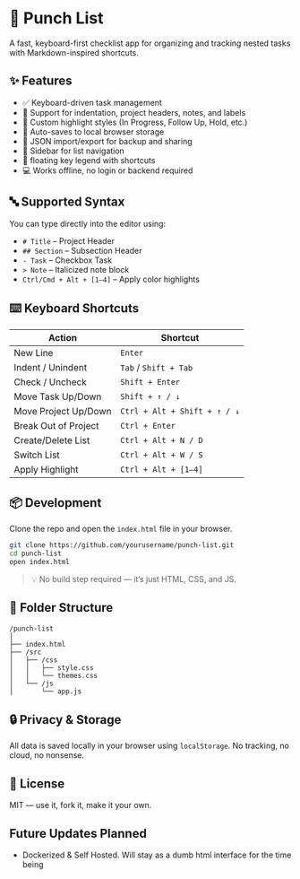 # 👊 Punch List

A fast, keyboard-first checklist app for organizing and tracking nested tasks with Markdown-inspired shortcuts.

## ✨ Features

- ✅ Keyboard-driven task management
- 🧱 Support for indentation, project headers, notes, and labels
- 🎨 Custom highlight styles (In Progress, Follow Up, Hold, etc.)
- 💾 Auto-saves to local browser storage
- 📁 JSON import/export for backup and sharing
- 🧭 Sidebar for list navigation
- 📎 floating key legend with shortcuts
- 💻 Works offline, no login or backend required

## 🔤 Supported Syntax

You can type directly into the editor using:

- `# Title` – Project Header
- `## Section` – Subsection Header
- `- Task` – Checkbox Task
- `> Note` – Italicized note block
- `Ctrl/Cmd + Alt + [1–4]` – Apply color highlights

## ⌨️ Keyboard Shortcuts

| Action                | Shortcut                    |
|-----------------------|-----------------------------|
| New Line              | `Enter`                     |
| Indent / Unindent     | `Tab` / `Shift + Tab`       |
| Check / Uncheck       | `Shift + Enter`             |
| Move Task Up/Down     | `Shift + ↑ / ↓`             |
| Move Project Up/Down  | `Ctrl + Alt + Shift + ↑ / ↓`|
| Break Out of Project  | `Ctrl + Enter`              |
| Create/Delete List    | `Ctrl + Alt + N / D`        |
| Switch List           | `Ctrl + Alt + W / S`        |
| Apply Highlight       | `Ctrl + Alt + [1–4]`        |

## 📦 Development

Clone the repo and open the `index.html` file in your browser.

```bash
git clone https://github.com/yourusername/punch-list.git
cd punch-list
open index.html
```

> 💡 No build step required — it’s just HTML, CSS, and JS.

## 📁 Folder Structure

```
/punch-list
│
├── index.html
├── /src
│   ├── /css
│   │   ├── style.css
│   │   └── themes.css
│   └── /js
│       └── app.js
```

## 🔒 Privacy & Storage

All data is saved locally in your browser using `localStorage`. No tracking, no cloud, no nonsense.

## 📜 License

MIT — use it, fork it, make it your own.

## Future Updates Planned
- Dockerized & Self Hosted. Will stay as a dumb html interface for the time being

